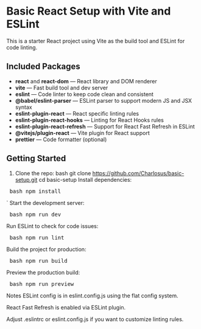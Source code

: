 # Basic React Setup with Vite and ESLint

This is a starter React project using Vite as the build tool and ESLint for code linting.

## Included Packages

- **react** and **react-dom** — React library and DOM renderer
- **vite** — Fast build tool and dev server
- **eslint** — Code linter to keep code clean and consistent
- **@babel/eslint-parser** — ESLint parser to support modern JS and JSX syntax
- **eslint-plugin-react** — React specific linting rules
- **eslint-plugin-react-hooks** — Linting for React Hooks rules
- **eslint-plugin-react-refresh** — Support for React Fast Refresh in ESLint
- **@vitejs/plugin-react** — Vite plugin for React support
- **prettier** — Code formatter (optional)

## Getting Started

1. Clone the repo:
   bash
   git clone https://github.com/Charlosus/basic-setup.git
   cd basic-setup
Install dependencies:

<pre> bash npm install  </pre>
`
Start the development server:

<pre> bash npm run dev  </pre>

Run ESLint to check for code issues:

<pre> bash npm run lint  </pre>

Build the project for production:

<pre> bash npm run build  </pre>

Preview the production build:

<pre> bash npm run preview  </pre>

Notes
ESLint config is in eslint.config.js using the flat config system.

React Fast Refresh is enabled via ESLint plugin.

Adjust .eslintrc or eslint.config.js if you want to customize linting rules.

